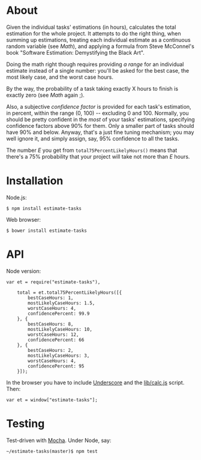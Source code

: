 # About

Given the individual tasks' estimations (in hours), calculates the total estimation for the whole
project.  It attempts to do the right thing, when summing up estimations, treating each individual
estimate as a continuous random variable (see _Math_), and applying a formula from Steve McConnel's
book "Software Estimation: Demystifying the Black Art".

Doing the math right though requires providing _a range_ for an individual estimate instead of a
single number: you'll be asked for the best case, the most likely case, and the worst case hours.

By the way, the probability of a task taking exactly X hours to finish is exactly zero (see _Math_
again ;).

Also, a subjective _confidence factor_ is provided for each task's estimation, in percent, within
the range (0, 100) -- excluding 0 and 100. Normally, you should be pretty confident in the _most_ of
your tasks' estimations, specifying confidence factors above 90% for them. Only a smaller part of
tasks should have 90% and below. Anyway, that's a just fine tuning mechanism; you may well ignore
it, and simply assign, say, 95% confidence to all the tasks.

The number _E_ you get from `total75PercentLikelyHours()` means that there's a 75% probability that
your project will take not more than _E_ hours.

# Installation

Node.js:

    $ npm install estimate-tasks

Web browser:

    $ bower install estimate-tasks

# API

Node version:

    var et = require("estimate-tasks"),

        total = et.total75PercentLikelyHours([{
            bestCaseHours: 1,
            mostLikelyCaseHours: 1.5,
            worstCaseHours: 4,
            confidencePercent: 99.9
        }, {
            bestCaseHours: 8,
            mostLikelyCaseHours: 10,
            worstCaseHours: 12,
            confidencePercent: 66
        }, {
            bestCaseHours: 2,
            mostLikelyCaseHours: 3,
            worstCaseHours: 4,
            confidencePercent: 95
        }]);

In the browser you have to include [Underscore](http://documentcloud.github.io/underscore/) and the
[lib/calc.js](https://github.com/ikr/estimate-tasks/blob/master/lib/calc.js) script. Then:

    var et = window["estimate-tasks"];

# Testing

Test-driven with [Mocha](http://visionmedia.github.com/mocha/). Under Node, say:

    ~/estimate-tasks(master)$ npm test
